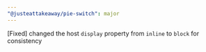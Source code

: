 ```yaml
---
"@justeattakeaway/pie-switch": major
---
```


[Fixed] changed the host `display` property from `inline` to `block` for consistency
